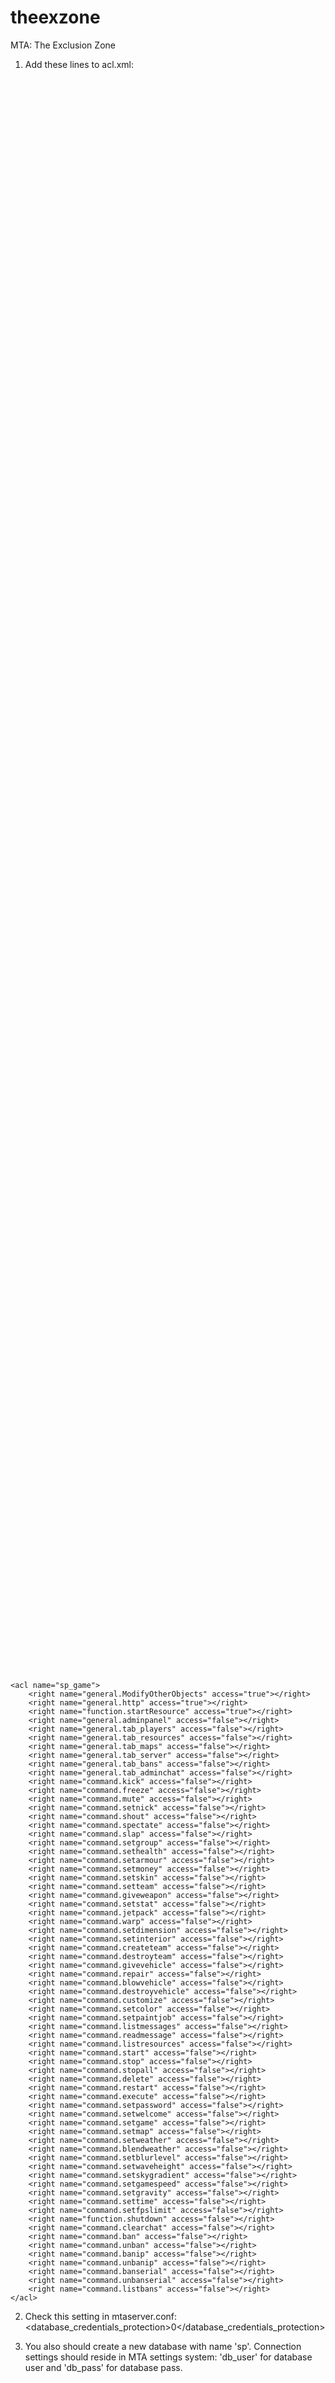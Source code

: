 # theexzone
MTA: The Exclusion Zone
1. Add these lines to acl.xml:
 <group name="sp_game">
        <acl name="Default"></acl>
        <acl name="sp_game"></acl>
        <object name="resource.xritems"></object>
        <object name="resource.xrcore"></object>
        <object name="resource.sp_gamemode"></object>
        <object name="resource.sp_inventory"></object>
        <object name="resource.sp_weapon"></object>
        <object name="resource.sp_hud_real"></object>
        <object name="resource.escape"></object>
        <object name="resource.anomaly"></object>
        <object name="resource.papi"></object>
        <object name="resource.sp_interact"></object>
        <object name="resource.sp_player"></object>
        <object name="resource.sp_login"></object>
        <object name="resource.sp_dialog"></object>
        <object name="resource.sp_npc"></object>
        <object name="resource.sp_chatbox"></object>
        <object name="resource.sp_npc_new"></object>
        <object name="resource.sp_hud_real_new"></object>
    </group>

    <acl name="sp_game">
        <right name="general.ModifyOtherObjects" access="true"></right>
        <right name="general.http" access="true"></right>
        <right name="function.startResource" access="true"></right>
        <right name="general.adminpanel" access="false"></right>
        <right name="general.tab_players" access="false"></right>
        <right name="general.tab_resources" access="false"></right>
        <right name="general.tab_maps" access="false"></right>
        <right name="general.tab_server" access="false"></right>
        <right name="general.tab_bans" access="false"></right>
        <right name="general.tab_adminchat" access="false"></right>
        <right name="command.kick" access="false"></right>
        <right name="command.freeze" access="false"></right>
        <right name="command.mute" access="false"></right>
        <right name="command.setnick" access="false"></right>
        <right name="command.shout" access="false"></right>
        <right name="command.spectate" access="false"></right>
        <right name="command.slap" access="false"></right>
        <right name="command.setgroup" access="false"></right>
        <right name="command.sethealth" access="false"></right>
        <right name="command.setarmour" access="false"></right>
        <right name="command.setmoney" access="false"></right>
        <right name="command.setskin" access="false"></right>
        <right name="command.setteam" access="false"></right>
        <right name="command.giveweapon" access="false"></right>
        <right name="command.setstat" access="false"></right>
        <right name="command.jetpack" access="false"></right>
        <right name="command.warp" access="false"></right>
        <right name="command.setdimension" access="false"></right>
        <right name="command.setinterior" access="false"></right>
        <right name="command.createteam" access="false"></right>
        <right name="command.destroyteam" access="false"></right>
        <right name="command.givevehicle" access="false"></right>
        <right name="command.repair" access="false"></right>
        <right name="command.blowvehicle" access="false"></right>
        <right name="command.destroyvehicle" access="false"></right>
        <right name="command.customize" access="false"></right>
        <right name="command.setcolor" access="false"></right>
        <right name="command.setpaintjob" access="false"></right>
        <right name="command.listmessages" access="false"></right>
        <right name="command.readmessage" access="false"></right>
        <right name="command.listresources" access="false"></right>
        <right name="command.start" access="false"></right>
        <right name="command.stop" access="false"></right>
        <right name="command.stopall" access="false"></right>
        <right name="command.delete" access="false"></right>
        <right name="command.restart" access="false"></right>
        <right name="command.execute" access="false"></right>
        <right name="command.setpassword" access="false"></right>
        <right name="command.setwelcome" access="false"></right>
        <right name="command.setgame" access="false"></right>
        <right name="command.setmap" access="false"></right>
        <right name="command.setweather" access="false"></right>
        <right name="command.blendweather" access="false"></right>
        <right name="command.setblurlevel" access="false"></right>
        <right name="command.setwaveheight" access="false"></right>
        <right name="command.setskygradient" access="false"></right>
        <right name="command.setgamespeed" access="false"></right>
        <right name="command.setgravity" access="false"></right>
        <right name="command.settime" access="false"></right>
        <right name="command.setfpslimit" access="false"></right>
        <right name="function.shutdown" access="false"></right>
        <right name="command.clearchat" access="false"></right>
        <right name="command.ban" access="false"></right>
        <right name="command.unban" access="false"></right>
        <right name="command.banip" access="false"></right>
        <right name="command.unbanip" access="false"></right>
        <right name="command.banserial" access="false"></right>
        <right name="command.unbanserial" access="false"></right>
        <right name="command.listbans" access="false"></right>
    </acl>

2. Check this setting in mtaserver.conf:
    <database_credentials_protection>0</database_credentials_protection>

3. You also should create a new database with name 'sp'. Connection settings should reside in MTA settings system: 'db_user' for database user and 'db_pass' for database pass.
